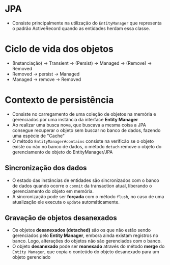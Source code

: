 # JPA 

- Consiste principalmente na utilização do `EntityManager` que representa o padrão ActiveRecord quando as entidades herdam essa classe.

# Ciclo de vida dos objetos

- (Instanciação) -> Transient -> (Persist) -> Managed -> (Remove) -> Removed
- Removed -> persist -> Managed
- Managed -> remove -> Removed

# Contexto de persistência

- Consiste no carregamento de uma coleção de objetos na memória e gerenciados por uma instância da interface **Entity Manager**
- Ao realizar uma busca nova, que buscava a mesma coisa a JPA consegue recuperar o objeto sem buscar no banco de dados, fazendo uma espécie de "Cache"
- O método `EntityManager#contains` consiste na verificão se o objeto existe ou não no banco de dados, o método `detach` remove o objeto do gerenciamento de objeto do EntityManager/JPA

## Sincronização dos dados

- O estado das instâncias de entidades são sincronizados com o banco de dados quando ocorre o `commit` da transaction atual, liberando o gerenciamento do objeto em memória.
- A sincronização pode ser **forçada** com o método `flush`, no caso de uma atualização ele executa o `update` automáticamente.

## Gravação de objetos desanexados

- Os objetos **desanexados (detached)** são os que não estão sendo gerenciados pelo **Entity Manager**, embora ainda existam registros no banco. Logo, alterações do objetos não são gerenciados com o banco.
- O objeto **desanexado** pode ser **reanexado** através do método **merge** do `Entity Manager`, que copia o conteúdo do objeto desanexado para um objeto gerenciado